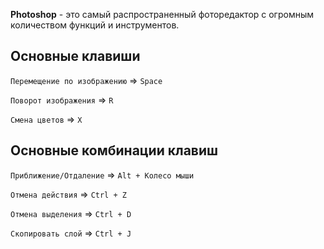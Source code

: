 **Photoshop** - это самый распространенный фоторедактор с огромным количеством функций и инструментов.

## Основные клавиши

`Перемещение по изображению` => `Space`

`Поворот изображения` => `R`

`Смена цветов` => `X`

## Основные комбинации клавиш

`Приближение/Отдаление` => `Alt + Колесо мыши`

`Отмена действия` => `Ctrl + Z`

`Отмена выделения` => `Ctrl + D`

`Скопировать слой` => `Ctrl + J`

